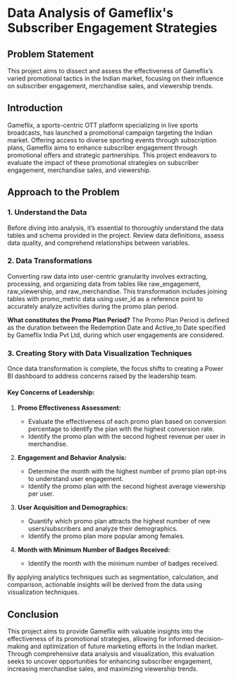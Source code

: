 # Data Analysis of Gameflix's Subscriber Engagement Strategies

## Problem Statement
This project aims to dissect and assess the effectiveness of Gameflix’s varied promotional tactics in the Indian market, focusing on their influence on subscriber engagement, merchandise sales, and viewership trends.

## Introduction
Gameflix, a sports-centric OTT platform specializing in live sports broadcasts, has launched a promotional campaign targeting the Indian market. Offering access to diverse sporting events through subscription plans, Gameflix aims to enhance subscriber engagement through promotional offers and strategic partnerships. This project endeavors to evaluate the impact of these promotional strategies on subscriber engagement, merchandise sales, and viewership.

## Approach to the Problem
### 1. Understand the Data
Before diving into analysis, it’s essential to thoroughly understand the data tables and schema provided in the project. Review data definitions, assess data quality, and comprehend relationships between variables.

### 2. Data Transformations
Converting raw data into user-centric granularity involves extracting, processing, and organizing data from tables like raw_engagement, raw_viewership, and raw_merchandise. This transformation includes joining tables with promo_metric data using user_id as a reference point to accurately analyze activities during the promo plan period.

**What constitutes the Promo Plan Period?**
The Promo Plan Period is defined as the duration between the Redemption Date and Active_to Date specified by Gameflix India Pvt Ltd, during which user engagements are considered.

### 3. Creating Story with Data Visualization Techniques
Once data transformation is complete, the focus shifts to creating a Power BI dashboard to address concerns raised by the leadership team.

#### Key Concerns of Leadership:
1. **Promo Effectiveness Assessment:**
   - Evaluate the effectiveness of each promo plan based on conversion percentage to identify the plan with the highest conversion rate.
   - Identify the promo plan with the second highest revenue per user in merchandise.
   
2. **Engagement and Behavior Analysis:**
   - Determine the month with the highest number of promo plan opt-ins to understand user engagement.
   - Identify the promo plan with the second highest average viewership per user.
   
3. **User Acquisition and Demographics:**
   - Quantify which promo plan attracts the highest number of new users/subscribers and analyze their demographics.
   - Identify the promo plan more popular among females.
   
4. **Month with Minimum Number of Badges Received:**
   - Identify the month with the minimum number of badges received.

By applying analytics techniques such as segmentation, calculation, and comparison, actionable insights will be derived from the data using visualization techniques.

## Conclusion
This project aims to provide Gameflix with valuable insights into the effectiveness of its promotional strategies, allowing for informed decision-making and optimization of future marketing efforts in the Indian market. Through comprehensive data analysis and visualization, this evaluation seeks to uncover opportunities for enhancing subscriber engagement, increasing merchandise sales, and maximizing viewership trends.
